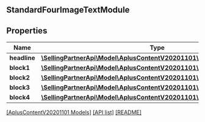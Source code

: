 ## StandardFourImageTextModule

## Properties

Name | Type | Description | Notes
------------ | ------------- | ------------- | -------------
**headline** | [**\SellingPartnerApi\Model\AplusContentV20201101\TextComponent**](TextComponent.md) |  | [optional]
**block1** | [**\SellingPartnerApi\Model\AplusContentV20201101\StandardImageTextBlock**](StandardImageTextBlock.md) |  | [optional]
**block2** | [**\SellingPartnerApi\Model\AplusContentV20201101\StandardImageTextBlock**](StandardImageTextBlock.md) |  | [optional]
**block3** | [**\SellingPartnerApi\Model\AplusContentV20201101\StandardImageTextBlock**](StandardImageTextBlock.md) |  | [optional]
**block4** | [**\SellingPartnerApi\Model\AplusContentV20201101\StandardImageTextBlock**](StandardImageTextBlock.md) |  | [optional]

[[AplusContentV20201101 Models]](../) [[API list]](../../Api) [[README]](../../../README.md)
